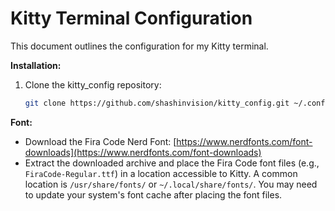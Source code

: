# Kitty Terminal Configuration

This document outlines the configuration for my Kitty terminal.

**Installation:**

1.  Clone the kitty\_config repository:

    ```bash
    git clone https://github.com/shashinvision/kitty_config.git ~/.config/kitty
    ```

**Font:**

*   Download the Fira Code Nerd Font: [https://www.nerdfonts.com/font-downloads](https://www.nerdfonts.com/font-downloads)
*   Extract the downloaded archive and place the Fira Code font files (e.g., `FiraCode-Regular.ttf`) in a location accessible to Kitty.  A common location is `/usr/share/fonts/` or `~/.local/share/fonts/`.  You may need to update your system's font cache after placing the font files.
